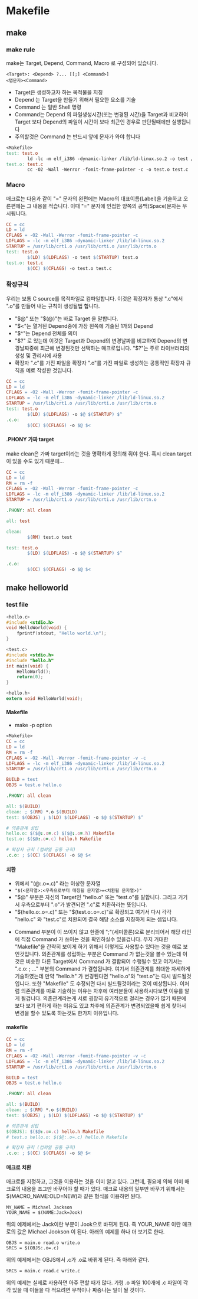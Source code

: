 # Makefile

## make

### make rule

make는 Target, Depend, Command, Macro 로 구성되어 있습니다.

```
<Target>: <Depend> ?... [[;] <Command>] 
<탭문자><Command> 
```

- Target은 생성하고자 하는 목적물을 지칭
- Depend 는 Target을 만들기 위해서 필요한 요소를 기술
- Command 는 일반 Shell 명령
- Command는 Depend 의 파일생성시간(또는 변경된 시간)을 Target과 비교하여 Target 보다 Depend의 파일이 시간이 보다 최근인 경우로 판단될때에만 실행됩니다
- 주의할것은 Command 는 반드시 앞에 <TAB>문자가 와야 합니다

```makefile
<Makefile>
test: test.o 
        ld -lc -m elf_i386 -dynamic-linker /lib/ld-linux.so.2 -o test /usr/lib/crt1.o /usr/lib/crti.o /usr/lib/crtn.o test.o 
test.o: test.c 
        cc -O2 -Wall -Werror -fomit-frame-pointer -c -o test.o test.c 
```

### Macro

매크로는 다음과 같이 "=" 문자의 왼편에는 Macro의 대표이름(Label)을 기술하고 오른편에는 그 내용을 적습니다. 이때 "=" 문자에 인접한 양쪽의 공백(Space)문자는 무시됩니다.

```makefile
CC = cc 
LD = ld 
CFLAGS = -O2 -Wall -Werror -fomit-frame-pointer -c 
LDFLAGS = -lc -m elf_i386 -dynamic-linker /lib/ld-linux.so.2 
STARTUP = /usr/lib/crt1.o /usr/lib/crti.o /usr/lib/crtn.o 
test: test.o 
        $(LD) $(LDFLAGS) -o test $(STARTUP) test.o 
test.o: test.c 
        $(CC) $(CFLAGS) -o test.o test.c 
```

### 확장규칙 

우리는 보통 C source를 목적파일로 컴파일합니다. 이것은 확장자가 통상 ".c"에서 ".o"를 만들어 내는 규칙이 생성될법 합니다. 

- "$@" 또는 "$(@)"는 바로 Target 을 말합니다. 
- "$<"는 열거된 Depend중에 가장 왼쪽에 기술된 1개의 Depend
- "$^"는 Depend 전체를 의미
- "$?" 로 있는데 이것은 Target과 Depend의 변경날짜를 비교하여 Depend의 변경날짜중에 최근에 변경된것만 선택하는 매크로입니다. "$?"는 주로 라이브러리의 생성 및 관리시에 사용
- 확장자 ".c"를 가진 파일을 확장자 ".o"를 가진 파일로 생성하는 공통적인 확장자 규칙을 예로 작성한 것입니다.

```makefile
CC = cc 
LD = ld 
CFLAGS = -O2 -Wall -Werror -fomit-frame-pointer -c 
LDFLAGS = -lc -m elf_i386 -dynamic-linker /lib/ld-linux.so.2 
STARTUP = /usr/lib/crt1.o /usr/lib/crti.o /usr/lib/crtn.o 
test: test.o 
        $(LD) $(LDFLAGS) -o $@ $(STARTUP) $^ 
.c.o: 
        $(CC) $(CFLAGS) -o $@ $< 
```



#### .PHONY 가짜 target

make clean은 가짜 target이라는 것을 명확하게 정의해 줘야 한다.  혹시 clean target이 있을 수도 있기 때문에...

````makefile
CC = cc 
LD = ld 
RM = rm -f 
CFLAGS = -O2 -Wall -Werror -fomit-frame-pointer -c 
LDFLAGS = -lc -m elf_i386 -dynamic-linker /lib/ld-linux.so.2 
STARTUP = /usr/lib/crt1.o /usr/lib/crti.o /usr/lib/crtn.o 

.PHONY: all clean 

all: test 

clean: 
        $(RM) test.o test 

test: test.o 
        $(LD) $(LDFLAGS) -o $@ $(STARTUP) $^ 

.c.o: 
        $(CC) $(CFLAGS) -o $@ $< 
````



## make helloworld

### test file 

```c
<hello.c>
#include <stdio.h> 
void HelloWorld(void) { 
    fprintf(stdout, "Hello world.\n"); 
} 

<test.c>
#include <stdio.h> 
#include "hello.h" 
int main(void) { 
    HelloWorld(); 
    return(0); 
} 

<hello.h>
extern void HelloWorld(void); 
```

#### Makefile

- make -p option 

```makefile
<Makefile>
CC = cc 
LD = ld 
RM = rm -f 
CFLAGS = -O2 -Wall -Werror -fomit-frame-pointer -v -c 
LDFLAGS = -lc -m elf_i386 -dynamic-linker /lib/ld-linux.so.2 
STARTUP = /usr/lib/crt1.o /usr/lib/crti.o /usr/lib/crtn.o 

BUILD = test 
OBJS = test.o hello.o 

.PHONY: all clean 

all: $(BUILD) 
clean: ; $(RM) *.o $(BUILD) 
test: $(OBJS) ; $(LD) $(LDFLAGS) -o $@ $(STARTUP) $^ 

# 의존관계 성립 
hello.o: $($@:.o=.c) $($@:.o=.h) Makefile 
test.o: $($@:.o=.c) hello.h Makefile 

# 확장자 규칙 (컴파일 공통 규칙) 
.c.o: ; $(CC) $(CFLAGS) -o $@ $< 
```
####  치환
*  위에서 "$($@:.o=.c)" 라는 이상한 문자열
* ` "$(<문자열>:<우측으로부터 매칭될 문자열>=<치환될 문자열>)" `
*  "$@" 부분은 자신의 Target인 "hello.o" 또는 "test.o"를 말합니다. 그리고 거기서 우측으로부터 ".o"가 발견되면 ".c"로 치환하라는 뜻입니다. 
*  "$(hello.o:.o=.c)" 또는 "$(test.o:.o=.c)"로 확장되고 여기서 다시 각각 "hello.c" 와 "test.c"로 치환되어 결국 해당 소스를 지칭하게 되는 셈입니다.

- Command 부분이 <TAB>이 쓰이지 않고 한줄에 ";"(세미콜론)으로 분리되어서 해당 라인에 직접 Command 가 쓰이는 것을 확인하실수 있을겁니다. 무지 거대한 "Makefile"을 간략히 보이게 하기 위해서 이렇게도 사용할수 있다는 것을 예로 보인것입니다. 의존관계를 성립하는 부분은 Command 가 없는것을 볼수 있는데 이것은 비슷한 다른 Target에서 Command 가 결합되어 수행될수 있고 여기서는 ".c.o: ; ..." 부분의 Command 가 결합됩니다. 여기서 의존관계를 최대한 자세하게 기술하였는데 만약 "hello.h" 가 변경된다면 "hello.o"와 "test.o"는 다시 빌드될것입니다. 또한 "Makefile" 도 수정되면 다시 빌드될것이라는 것이 예상됩니다. 이처럼 의존관계를 따로 기술하는 이유는 차후에 여러분들이 사용하시다보면 이유를 알게 될겁니다. 의존관계라는게 서로 굉장히 유기적으로 걸리는 경우가 많기 때문에 보다 보기 편하게 하는 이유도 있고 차후에 의존관계가 변경되었을때 쉽게 찾아서 변경을 할수 있도록 하는것도 한가지 이유입니다.

#### makefile

```makefile
CC = cc 
LD = ld 
RM = rm -f 
CFLAGS = -O2 -Wall -Werror -fomit-frame-pointer -v -c 
LDFLAGS = -lc -m elf_i386 -dynamic-linker /lib/ld-linux.so.2 
STARTUP = /usr/lib/crt1.o /usr/lib/crti.o /usr/lib/crtn.o 

BUILD = test 
OBJS = test.o hello.o 

.PHONY: all clean 

all: $(BUILD) 
clean: ; $(RM) *.o $(BUILD) 
test: $(OBJS) ; $(LD) $(LDFLAGS) -o $@ $(STARTUP) $^ 

# 의존관계 성립 
$(OBJS): $($@:.o=.c) hello.h Makefile 
# test.o hello.o: $($@:.o=.c) hello.h Makefile 

# 확장자 규칙 (컴파일 공통 규칙) 
.c.o: ; $(CC) $(CFLAGS) -o $@ $< 
```

####  매크로 치환 
매크로를 지정하고, 그것을 이용하는 것을 이미 알고 있다. 그런데, 필요에 의해 이미 매크로의 내용을 조그만 바꾸어야 할 때가 있다. 매크로 내용의 일부만 바꾸기 위해서는 $(MACRO_NAME:OLD=NEW)과 같은 형식을 이용하면 된다.
```
MY_NAME = Michael Jackson
YOUR_NAME = $(NAME:Jack=Jook)
```
위의 예제에서는 Jack이란 부분이 Jook으로 바뀌게 된다. 즉 YOUR_NAME 이란 매크로의 값은 Michael Jookson 이 된다. 아래의 예제를 하나 더 보기로 한다.
```
OBJS = main.o read.o write.o
SRCS = $(OBJS:.o=.c)
```
위의 예제에서는 OBJS에서 .c가 .o로 바뀌게 된다. 즉 아래와 같다.
```
SRCS = main.c read.c write.c
```
위의 예제는 실제로 사용하면 아주 편할 때가 많다. 가령 .o 파일 100개에 .c 파일이 각각 있을 때 이들을 다 적으려면 무척이나 짜증나는 일이 될 것이다.
